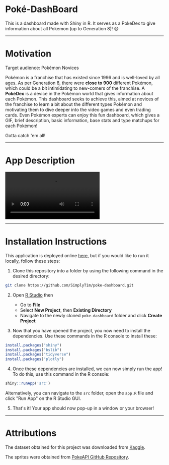 # Poké-DashBoard
This is a dashboard made with Shiny in R. It serves as a PokeDex to give information about all Pokemon (up to Generation 8)! 😄

----

# Motivation

Target audience: Pokémon Novices

Pokémon is a franchise that has existed since 1996 and is well-loved by all ages. As per Generation 8, there were **close to 900** different Pokémon, which could be a bit intimidating to new-comers of the franchise. A **PokéDex** is a device in the Pokémon world that gives information about each Pokémon. This dashboard seeks to achieve this, aimed at novices of the franchise to learn a bit about the different types Pokémon and motivating them to dive deeper into the video games and even trading cards. Even Pokémon experts can enjoy this fun dashboard, which gives a GIF, brief description, basic information, base stats and type matchups for each Pokémon!

Gotta catch 'em all!

----

# App Description

<video controls src="img/demo.mp4" title="Poké-DashBoard Description"></video>


----

# Installation Instructions

This application is deployed online [here](https://poke-dashboard.onrender.com/), but if you would like to run it locally, follow these steps:

1. Clone this repository into a folder by using the following command in the desired directory:

```bash
git clone https://github.com/SimplyTim/poke-dashboard.git
```

2. Open [R Studio](https://posit.co/download/rstudio-desktop/) then
    * Go to **File**
    * Select **New Project**, then **Existing Directory**
    * Navigate to the newly cloned `poke-dashboard` folder and click **Create Project**

3. Now that you have opened the project, you now need to install the dependencies. Use these commands in the R console to install these:

```R
install.packages("shiny")
install.packages("bslib")
install.packages("tidyverse")
install.packages("plotly")
```

4. Once these dependencies are installed, we can now simply run the app! To do this, use this command in the R console:

```R
shiny::runApp('src')
```

Alternatively, you can navigate to the `src` folder, open the `app.R` file and click "Run App" on the R Studio GUI.

5. That's it! Your app should now pop-up in a window or your browser!

----

# Attributions

The dataset obtained for this project was downloaded from [Kaggle](https://www.kaggle.com/datasets/rounakbanik/pokemon).

The sprites were obtained from [PokeAPI GitHub Repository](https://github.com/PokeAPI/sprites/tree/master/sprites/pokemon).


